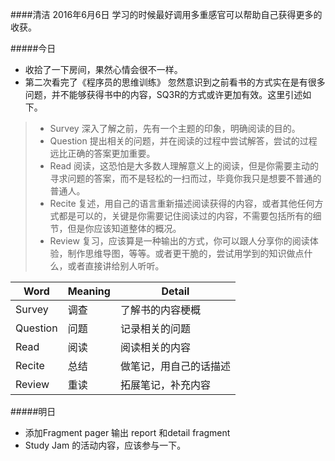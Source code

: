 ####清洁 2016年6月6日
学习的时候最好调用多重感官可以帮助自己获得更多的收获。

#####今日
+ 收拾了一下房间，果然心情会很不一样。
+ 第二次看完了《程序员的思维训练》 忽然意识到之前看书的方式实在是有很多问题，并不能够获得书中的内容，SQ3R的方式或许更加有效。这里引述如下。

> + Survey 深入了解之前，先有一个主题的印象，明确阅读的目的。 
> + Question 提出相关的问题，并在阅读的过程中尝试解答，尝试的过程远比正确的答案更加重要。
> + Read 阅读，这恐怕是大多数人理解意义上的阅读，但是你需要主动的寻求问题的答案，而不是轻松的一扫而过，毕竟你我只是想要不普通的普通人。
> + Recite 复述，用自己的语言重新描述阅读获得的内容，或者其他任何方式都是可以的，关键是你需要记住阅读过的内容，不需要包括所有的细节，但是你应该知道整体的概况。
> + Review 复习，应该算是一种输出的方式，你可以跟人分享你的阅读体验，制作思维导图，等等。或者更干脆的，尝试用学到的知识做点什么，或者直接讲给别人听听。


| Word | Meaning | Detail |
|--------|-------|--------|
|Survey| 调查|了解书的内容梗概|
|Question|问题|记录相关的问题|
|Read|阅读|阅读相关的内容|
|Recite|总结|做笔记，用自己的话描述|
|Review|重读|拓展笔记，补充内容|
#####明日
+ 添加Fragment pager 输出 report 和detail fragment
+ Study Jam 的活动内容，应该参与一下。